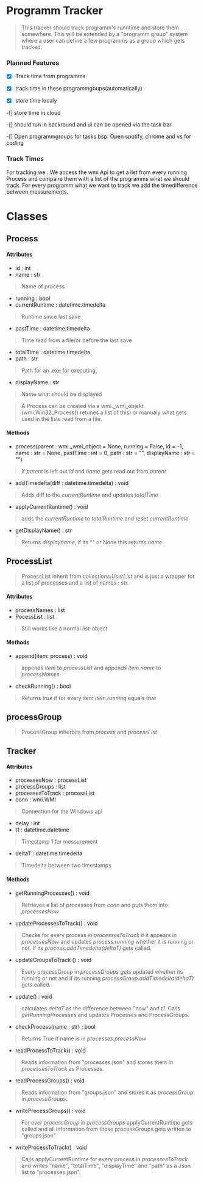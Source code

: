 # Programm Tracker

>This tracker should track programm's runntime and store them somewhere. This will be extended by a "programm group" system where a user can define a few programms as a group which gets tracked.
 

### Planned Features

-[x]  Track time from programms 

-[x] track time in these programmgoups(automatically) 

-[x] store time localy

-[] store time in cloud

-[] should run in backround and ui can be opened via the task bar

-[] Open programmgroups for tasks
    bsp: Open spotify, chrome and vs for coding

### Track Times

For tracking we . We access the wmi Api to get a list from every running Process and compaire them with a list of the programms what we should track. For every programm what we want to track we add the timedifference between messurements.


# Classes
## Process
#### Attributes
*   id : int  
*    name : str     	                    
>Name of process
*    running : bool                         
*    currentRuntime : datetime.timedelta    
>Runtime since last save
*    pastTime : datetime.timedelta          
>Time read from a file/or before the last save
*    totalTime : datetime.timedelta         
*    path : str                             
>Path for an .exe for executing
*    displayName : str                      
>Name what should be displayed

> A Process can be created via a wmi._wmi_objekt (wmi.Win32_Process() retunes a list of this) or manualy what gets used in the lists read from a file.

#### Methods
*   process(parent : wmi._wmi_object = None, running = False, id = -1, name : str = None, pastTime : int = 0, path : str = "", displayName : str = "")
> If *parent* is left out *id* and  *name* gets read out from *parent*
*   addTimedelta(diff : datetime.timedelta) : void
> Adds diff to the *currentRuntime* and updates *totalTime*
*   applyCurrentRuntime() : void
>adds the *currentRuntime* to *totalRuntime* and reset *currentRuntime*
* getDisplayName() : str
>Returns *displayname*, if its "" or None this returns *name*.

## ProcessList
>ProcessList inherit from *collections.UserList* and is just a wrapper for a list of processes and a list of names : str.

#### Attributes
*   processNames : list
*   PocessList : list
> Still works like a normal *list*-object

#### Methods
*   append(item: process) : void
> appends *item* to *processList* and appends *item.name* to *processNames*
*   checkRunning() : bool
> Returns *true* if for every *item* *item.running* equals *true*

## processGroup
>ProcessGroup inherbits from *process* and *processList*

## Tracker

#### Attributes
*   processesNow : processList 
*   processGroups : list
*   processesToTrack : processList
*   conn : wmi.WMI 
> Connection for the Windows api
*   delay : int
*   t1 : datetime.datetime 
> Timestamp 1 for messurement
*   deltaT : datetime.timedelta
> Timedelta between two timestamps

#### Methods
*   getRunningProcesses() : void
> Retrieves a list of processes from *conn* and puts them into *processesNow*
*   updateProcessesToTrack() : void
>Checks for every process in *processesToTrack* if it appears in *processesNow* and updates *process.running* whether it is running or not. If its *process.addTimedelta(deltaT)* gets called.
*   updateGroupsToTrack () : void
>Every processGroup in *processGroups* gets updated whether its running or not and if its running *processGroup.addTimedelta(deltaT)* gets called.
*   update() : void
> calculates *deltaT* as the difference between "now" and *t1*. Calls *getRunningProcesses* and updates Processes and ProcessGroups.
*   checkProcess(name : str) : bool
>Returns True if name is in *processes.processNow*
*   readProcessToTrack() : void
> Reads information from "processes.json" and stores them in *processesToTrack* as Processes.
*   readProcessGroups() : void
>  Reads information from "groups.json" and stores it as *processGroup* in *processGroups*.
*   writeProcessGroups() : void
> For ever *processGroup* in *processGroups* applyCurrentRuntime gets called and all information from those processGroups gets written to "groups.json"
*   writeProcessToTrack() : void
>Calls applyCurrentRuntime for every process in *processesToTrack* and writes "name", "totalTime", "displayTime" and "path" as a Json list to "processes.json".




